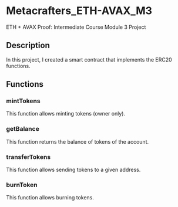 # Metacrafters_ETH-AVAX_M3
ETH + AVAX Proof: Intermediate Course Module 3 Project

## Description
In this project, I created a smart contract that implements the ERC20 functions.

## Functions
### mintTokens
This function allows minting tokens (owner only).
### getBalance
This function returns the balance of tokens of the account.
### transferTokens
This function allows sending tokens to a given address.
### burnToken
This function allows burning tokens.
